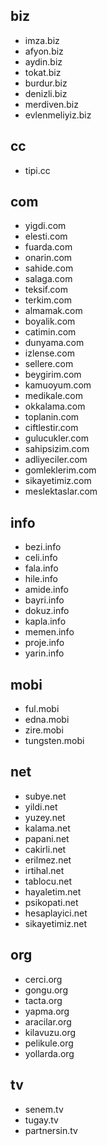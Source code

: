 ## biz
- imza.biz
- afyon.biz
- aydin.biz
- tokat.biz
- burdur.biz
- denizli.biz
- merdiven.biz
- evlenmeliyiz.biz

## cc
- tipi.cc

## com
- yigdi.com
- elesti.com
- fuarda.com
- onarin.com
- sahide.com
- salaga.com
- teksif.com
- terkim.com
- almamak.com
- boyalik.com
- catimin.com
- dunyama.com
- izlense.com
- sellere.com
- beygirim.com
- kamuoyum.com
- medikale.com
- okkalama.com
- toplanin.com
- ciftlestir.com
- gulucukler.com
- sahipsizim.com
- adliyeciler.com
- gomleklerim.com
- sikayetimiz.com
- meslektaslar.com

## info
- bezi.info
- celi.info
- fala.info
- hile.info
- amide.info
- bayri.info
- dokuz.info
- kapla.info
- memen.info
- proje.info
- yarin.info

## mobi
- ful.mobi
- edna.mobi
- zire.mobi
- tungsten.mobi

## net
- subye.net
- yildi.net
- yuzey.net
- kalama.net
- papani.net
- cakirli.net
- erilmez.net
- irtihal.net
- tablocu.net
- hayaletim.net
- psikopati.net
- hesaplayici.net
- sikayetimiz.net

## org
- cerci.org
- gongu.org
- tacta.org
- yapma.org
- aracilar.org
- kilavuzu.org
- pelikule.org
- yollarda.org

## tv
- senem.tv
- tugay.tv
- partnersin.tv

